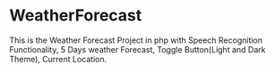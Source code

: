 # WeatherForecast
This is the Weather Forecast Project in php with Speech Recognition Functionality, 5 Days weather Forecast, Toggle Button(Light and Dark Theme), Current Location.
